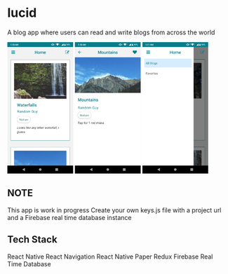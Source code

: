 # lucid

A blog app where users can read and write blogs from across the world

<p float="left">
    <img src="https://github.com/2bit-hack/lucid/blob/master/images/scrn3.png" width="150">
    <img src="https://github.com/2bit-hack/lucid/blob/master/images/scrn2.png" width="150">
    <img src="https://github.com/2bit-hack/lucid/blob/master/images/scrn1.png" width="150">
</p>

## NOTE

This app is work in progress
Create your own keys.js file with a project url and a Firebase real time database instance

## Tech Stack

React Native
React Navigation
React Native Paper
Redux
Firebase Real Time Database
